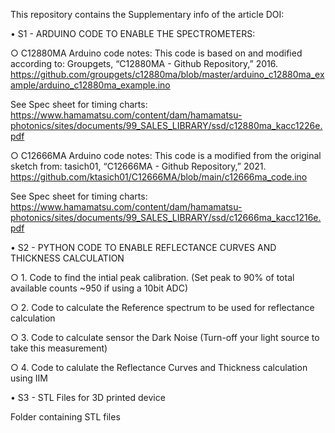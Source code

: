 This repository contains the Supplementary info of the article DOI: 

• S1 - ARDUINO CODE TO ENABLE THE SPECTROMETERS:

○ C12880MA Arduino code notes:
This code is based on and modified according to: Groupgets, “C12880MA - Github Repository,” 2016.  https://github.com/groupgets/c12880ma/blob/master/arduino_c12880ma_example/arduino_c12880ma_example.ino

See Spec sheet for timing charts: 
https://www.hamamatsu.com/content/dam/hamamatsu-photonics/sites/documents/99_SALES_LIBRARY/ssd/c12880ma_kacc1226e.pdf

○ C12666MA Arduino code notes:
This code is a modified from the original sketch from: tasich01, “C12666MA - Github Repository,” 2021. 
https://github.com/ktasich01/C12666MA/blob/main/c12666ma_code.ino

See Spec sheet for timing charts:
https://www.hamamatsu.com/content/dam/hamamatsu-photonics/sites/documents/99_SALES_LIBRARY/ssd/c12666ma_kacc1216e.pdf


• S2 - PYTHON CODE TO ENABLE REFLECTANCE CURVES AND THICKNESS CALCULATION

○ 1. Code to find the intial peak calibration. (Set peak to 90% of total available counts ~950 if using a 10bit ADC)

○ 2. Code to calculate the Reference spectrum to be used for reflectance calculation

○ 3. Code to calculate sensor the Dark Noise (Turn-off your light source to take this measurement)

○ 4. Code to calulate the Reflectance Curves and Thickness calculation using IIM 


• S3 - STL Files for 3D printed device

Folder containing STL files
